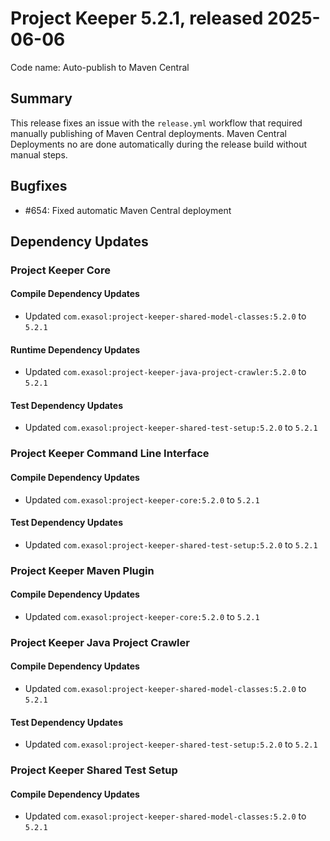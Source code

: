 # Project Keeper 5.2.1, released 2025-06-06

Code name: Auto-publish to Maven Central

## Summary

This release fixes an issue with the `release.yml` workflow that required manually publishing of Maven Central deployments. Maven Central Deployments no are done automatically during the release build without manual steps.

## Bugfixes

* #654: Fixed automatic Maven Central deployment

## Dependency Updates

### Project Keeper Core

#### Compile Dependency Updates

* Updated `com.exasol:project-keeper-shared-model-classes:5.2.0` to `5.2.1`

#### Runtime Dependency Updates

* Updated `com.exasol:project-keeper-java-project-crawler:5.2.0` to `5.2.1`

#### Test Dependency Updates

* Updated `com.exasol:project-keeper-shared-test-setup:5.2.0` to `5.2.1`

### Project Keeper Command Line Interface

#### Compile Dependency Updates

* Updated `com.exasol:project-keeper-core:5.2.0` to `5.2.1`

#### Test Dependency Updates

* Updated `com.exasol:project-keeper-shared-test-setup:5.2.0` to `5.2.1`

### Project Keeper Maven Plugin

#### Compile Dependency Updates

* Updated `com.exasol:project-keeper-core:5.2.0` to `5.2.1`

### Project Keeper Java Project Crawler

#### Compile Dependency Updates

* Updated `com.exasol:project-keeper-shared-model-classes:5.2.0` to `5.2.1`

#### Test Dependency Updates

* Updated `com.exasol:project-keeper-shared-test-setup:5.2.0` to `5.2.1`

### Project Keeper Shared Test Setup

#### Compile Dependency Updates

* Updated `com.exasol:project-keeper-shared-model-classes:5.2.0` to `5.2.1`
